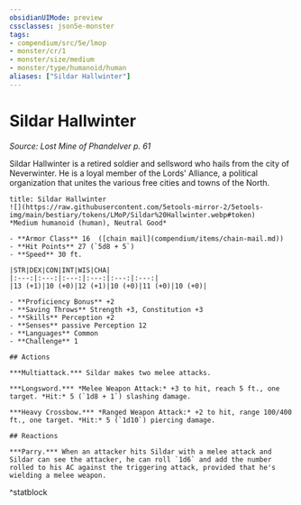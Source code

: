```yaml
---
obsidianUIMode: preview
cssclasses: json5e-monster
tags:
- compendium/src/5e/lmop
- monster/cr/1
- monster/size/medium
- monster/type/humanoid/human
aliases: ["Sildar Hallwinter"]
---
```

# Sildar Hallwinter
*Source: Lost Mine of Phandelver p. 61*  

Sildar Hallwinter is a retired soldier and sellsword who hails from the city of Neverwinter. He is a loyal member of the Lords' Alliance, a political organization that unites the various free cities and towns of the North.

```ad-statblock
title: Sildar Hallwinter
![](https://raw.githubusercontent.com/5etools-mirror-2/5etools-img/main/bestiary/tokens/LMoP/Sildar%20Hallwinter.webp#token)
*Medium humanoid (human), Neutral Good*

- **Armor Class** 16  ([chain mail](compendium/items/chain-mail.md))
- **Hit Points** 27 (`5d8 + 5`)
- **Speed** 30 ft.

|STR|DEX|CON|INT|WIS|CHA|
|:---:|:---:|:---:|:---:|:---:|:---:|
|13 (+1)|10 (+0)|12 (+1)|10 (+0)|11 (+0)|10 (+0)|

- **Proficiency Bonus** +2
- **Saving Throws** Strength +3, Constitution +3
- **Skills** Perception +2
- **Senses** passive Perception 12
- **Languages** Common
- **Challenge** 1

## Actions

***Multiattack.*** Sildar makes two melee attacks.

***Longsword.*** *Melee Weapon Attack:* +3 to hit, reach 5 ft., one target. *Hit:* 5 (`1d8 + 1`) slashing damage.

***Heavy Crossbow.*** *Ranged Weapon Attack:* +2 to hit, range 100/400 ft., one target. *Hit:* 5 (`1d10`) piercing damage.

## Reactions

***Parry.*** When an attacker hits Sildar with a melee attack and Sildar can see the attacker, he can roll `1d6` and add the number rolled to his AC against the triggering attack, provided that he's wielding a melee weapon.
```
^statblock